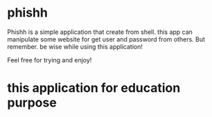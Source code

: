 # phishh
Phishh is a simple application that create from shell. this app can manipulate some website for get user and password from others.
But remember. be wise while using this application!

Feel free for trying and enjoy!

# this application for education purpose
